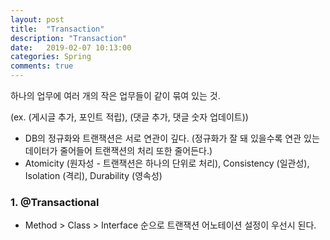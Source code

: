 ```yaml
---
layout: post
title:  "Transaction"
description: "Transaction"
date:   2019-02-07 10:13:00
categories: Spring
comments: true
---
```

하나의 업무에 여러 개의 작은 업무들이 같이 묶여 있는 것.

(ex. (게시글 추가, 포인트 적립), (댓글 추가, 댓글 숫자 업데이트))

* DB의 정규화와 트랜잭션은 서로 연관이 깊다. (정규화가 잘 돼 있을수록 연관 있는 데이터가 줄어들어 트랜잭션의 처리 또한 줄어든다.)
* Atomicity (원자성 - 트랜잭션은 하나의 단위로 처리), Consistency (일관성), Isolation (격리), Durability (영속성)

### 1. @Transactional

* Method > Class > Interface 순으로 트랜잭션 어노테이션 설정이 우선시 된다.